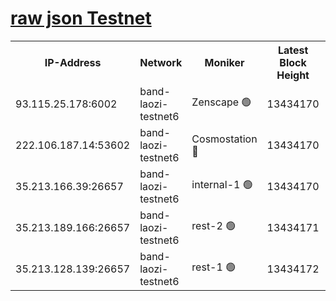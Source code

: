 
[raw json Testnet](https://rpc-check.bandt.stavr.tech/bandt/rpcbandt_result.json)
=

<table><tr><th>IP-Address</th><th>Network</th><th>Moniker</th><th>Latest Block Height</th><th>Earliest Block Height</th><th>Catching Up</th><th>Voting Power</th><th>Scan Time</th></tr><tr><td>93.115.25.178:6002</td><td>band-laozi-testnet6</td><td>Zenscape 🟢</td><td>13434170</td><td>12460001</td><td>False</td><td>0</td><td>2023-12-01T05:59:45.392621054UTC</td></tr><tr><td>222.106.187.14:53602</td><td>band-laozi-testnet6</td><td>Cosmostation 🔴</td><td>13434170</td><td>13177501</td><td>False</td><td>2203223</td><td>2023-12-01T05:59:46.996619931UTC</td></tr><tr><td>35.213.166.39:26657</td><td>band-laozi-testnet6</td><td>internal-1 🟢</td><td>13434170</td><td>13334170</td><td>False</td><td>0</td><td>2023-12-01T05:59:48.261131229UTC</td></tr><tr><td>35.213.189.166:26657</td><td>band-laozi-testnet6</td><td>rest-2 🟢</td><td>13434171</td><td>13334171</td><td>False</td><td>0</td><td>2023-12-01T05:59:49.510187948UTC</td></tr><tr><td>35.213.128.139:26657</td><td>band-laozi-testnet6</td><td>rest-1 🟢</td><td>13434172</td><td>13334172</td><td>False</td><td>0</td><td>2023-12-01T05:59:52.885690575UTC</td></tr></table>
